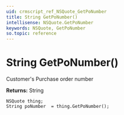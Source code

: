 ```yaml
---
uid: crmscript_ref_NSQuote_GetPoNumber
title: String GetPoNumber()
intellisense: NSQuote.GetPoNumber
keywords: NSQuote, GetPoNumber
so.topic: reference
---
```


# String GetPoNumber()

Customer's Purchase order number

**Returns:** String

```crmscript
NSQuote thing;
String poNumber  = thing.GetPoNumber();
```

